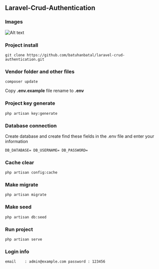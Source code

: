 ## Laravel-Crud-Authentication
### Images
![Alt text](https://user-images.githubusercontent.com/20479629/64078789-c79d5780-cce7-11e9-8f15-84c00942cafd.gif)
### Project install
`
git clone https://github.com/batuhanbatal/laravel-crud-authentication.git 
`

### Vendor folder and other files
`
composer update
`

Copy **.env.example** file rename to **.env**

### Project key generate
`
php artisan key:generate
`
### Database connection
Create database and create find these fields in the .env file and enter your information

`
DB_DATABASE=
DB_USERNAME=
DB_PASSWORD=
`

### Cache clear
`
php artisan config:cache
`

### Make migrate
`
php artisan migrate
`

### Make seed
`
php artisan db:seed
`

### Run project
`
php artisan serve
`  
### Login info 
`
email    : admin@example.com
password : 123456
`
